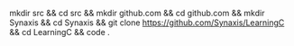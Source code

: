 mkdir src && cd src && mkdir  github.com && cd github.com && mkdir Synaxis && cd Synaxis && git clone https://github.com/Synaxis/LearningC && cd LearningC && code .
